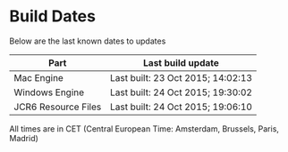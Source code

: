 # Build Dates

Below are the last known dates to updates

Part | Last build update
-----|-----
Mac Engine | Last built: 23 Oct 2015; 14:02:13
Windows Engine | Last built: 24 Oct 2015; 19:30:02
JCR6 Resource Files | Last built: 24 Oct 2015; 19:06:10
All times are in CET (Central European Time: Amsterdam, Brussels, Paris, Madrid)



